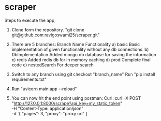 # scraper

Steps to execute the app;

1. Clone form the repository.
       "git clone git@github.com:ravigoswami25/scraper.git"

2. There are 5 branches:
       Branch Name                  Functionality
       a) basic                     Basic implementation of given functionality without any db connections.
       b) DbImplementation          Added mongo db database for saving the information
       c) redis                     Added redis db for in memory caching
       d) prod                      Complete final code
       e) nestedSearch                For deeper search
   
4. Switch to any branch using git checkout "branch_name"
        Run "pip install requirements.txt"


5. Run "uvicorn main:app --reload"

6. You can now hit the end point using postman:
         Curl:
                curl -X POST "http://127.0.0.1:8000/scrape?api_key=my_static_token" \
                     -H "Content-Type: application/json" \
                     -d '{
                            "pages": 3,
                            "proxy": "proxy url"
                        }
